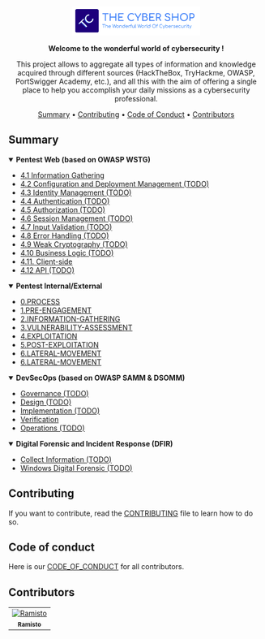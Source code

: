 <p align="center" width="100%"><img width="50%" src="/assets/img/banner/TC-banner.png"></p>
<p align="center"><strong>Welcome to the wonderful world of cybersecurity !</strong></p>
<p align="center">This project allows to aggregate all types of information and knowledge acquired through different sources (HackTheBox, TryHackme, OWASP, PortSwigger Academy, etc.), and all this with the aim of offering a single place to help you accomplish your daily missions as a cybersecurity professional.</p>

<p align="center">
  <a href="#summary">Summary</a>
 • <a href="#contributing">Contributing</a>
 • <a href="#code-of-conduct">Code of Conduct</a>
 • <a href="#contributors">Contributors</a>
</p>

## Summary

<details open>
    <summary><strong>Pentest Web (based on OWASP WSTG)</strong></summary>
        <ul>
            <li><a href="./Pentest/Web/4.1-Information-Gathering/4.1-Information-Gathering.md">4.1 Information Gathering</a></li>
            <li><a href="./Pentest/Web/4.2-Configuration-and-Deployment-Management">4.2 Configuration and Deployment Management (TODO)</a></li>
            <li><a href="./Pentest/Web/4.3-Identity-Management">4.3 Identity Management (TODO)</a></li>
            <li><a href="./Pentest/Web/4.4-Authentication">4.4 Authentication (TODO)</a></li>
            <li><a href="./Pentest/Web/4.5-Authorization">4.5 Authorization (TODO)</a></li>
            <li><a href="./Pentest/Web/4.6-Session-Management">4.6 Session Management (TODO)</a></li>
            <li><a href="./Pentest/Web/4.7-Input-Validation">4.7 Input Validation (TODO)</a></li>
            <li><a href="./Pentest/Web/4.8-Error-Handling">4.8 Error Handling (TODO)</a></li>
            <li><a href="./Pentest/Web/4.9">4.9 Weak Cryptography (TODO)</a></li>
            <li><a href="./Pentest/Web/4.10-Business-Logic">4.10 Business Logic (TODO)</a></li>
            <li><a href="./Pentest/Web/4.11-Client-Side/">4.11. Client-side</a></li>
            <li><a href="./Pentest/Web/4.12-API">4.12 API (TODO)</a></li>
        </ul>
</details>
<details open>
    <summary><strong>Pentest Internal/External</strong></summary>
        <ul>
            <li><a href="./PENTEST/INTERNAL/EXTERNAL/0.PROCESS">0.PROCESS</a></li>
            <li><a href="./PENTEST/INTERNAL/EXTERNAL/1.PRE-ENGAGEMENT">1.PRE-ENGAGEMENT</a></li>
            <li><a href="./PENTEST/INTERNAL/EXTERNAL/2.INFORMATION-GATHERING">2.INFORMATION-GATHERING</a></li>
            <li><a href="./PENTEST/INTERNAL/EXTERNAL/3.VULNERABILITY-ASSESSMENT">3.VULNERABILITY-ASSESSMENT</a></li>
            <li><a href="./PENTEST/INTERNAL/EXTERNAL/4.EXPLOITATION">4.EXPLOITATION</a></li>
            <li><a href="./PENTEST/INTERNAL/EXTERNAL/5.POST-EXPLOITATION">5.POST-EXPLOITATION</a></li>
            <li><a href="./PENTEST/INTERNAL/EXTERNAL/6.LATERAL-MOVEMENT">6.LATERAL-MOVEMENT</a></li>
            <li><a href="./PENTEST/INTERNAL/EXTERNAL/7.PROOF-OF-CONCEPT">6.LATERAL-MOVEMENT</a></li>
        </ul>
</details>

<details open>
    <summary><strong>DevSecOps (based on OWASP SAMM & DSOMM)</strong></summary>
        <ul>
            <li><a href="./DevSecOps/Governance">Governance (TODO)</a></li>
            <li><a href="./DevSecOps/Governance">Design (TODO)</a></li>
            <li><a href="./DevSecOps/Governance">Implementation (TODO)</a></li>
            <li><a href="./DevSecOps/Verification">Verification</a></li>
            <li><a href="./DevSecOps/Governance">Operations (TODO)</a></li>
        </ul>
</details>

<details open>
    <summary><strong>Digital Forensic and Incident Response (DFIR)</strong></summary>
        <ul>
            <li><a href="./DFIR/DF/Collect-Information">Collect Information (TODO)</a></li>
            <li><a href="./DFIR/DF/Windows">Windows Digital Forensic (TODO)</a></li>
        </ul>
</details>

## Contributing

If you want to contribute, read the [CONTRIBUTING](/CONTRIBUTING.md) file to learn how to do so.

## Code of conduct

Here is our [CODE_OF_CONDUCT](/CODE_OF_CONDUCT.md) for all contributors.

## Contributors

<!-- readme: contributors -start -->
<table>
	<tbody>
		<tr>
            <td align="center">
                <a href="https://github.com/Ramisto">
                    <img src="https://avatars.githubusercontent.com/u/85512155?v=4" width="100;" alt="Ramisto"/>
                    <br />
                    <sub><b>Ramisto</b></sub>
                </a>
            </td>
		</tr>
	<tbody>
</table>
<!-- readme: contributors -end -->